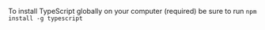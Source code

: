 To install TypeScript globally on your computer (required) be sure to run `npm install -g typescript`